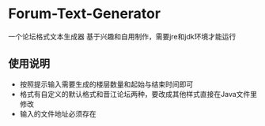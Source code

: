 # Forum-Text-Generator
一个论坛格式文本生成器
基于兴趣和自用制作，需要jre和jdk环境才能运行

## 使用说明
+ 按照提示输入需要生成的楼层数量和起始与结束时间即可
+ 格式有自定义的默认格式和晋江论坛两种，要改成其他样式直接在Java文件里修改
+ 输入的文件地址必须存在
